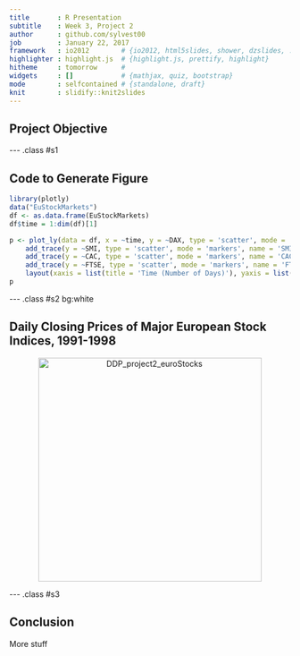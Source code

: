 ```yaml
---
title       : R Presentation
subtitle    : Week 3, Project 2
author      : github.com/sylvest00
job         : January 22, 2017
framework   : io2012        # {io2012, html5slides, shower, dzslides, ...}
highlighter : highlight.js  # {highlight.js, prettify, highlight}
hitheme     : tomorrow      # 
widgets     : []            # {mathjax, quiz, bootstrap}
mode        : selfcontained # {standalone, draft}
knit        : slidify::knit2slides
---
```


<style>
.title-slide {
  background-color: #FFFFFF;
  h2{color: #FFFFFF;}
}
</style>



## Project Objective



--- .class #s1



## Code to Generate Figure


```r
library(plotly)
data("EuStockMarkets")
df <- as.data.frame(EuStockMarkets)
df$time = 1:dim(df)[1]

p <- plot_ly(data = df, x = ~time, y = ~DAX, type = 'scatter', mode = 'markers', name = 'DAX') %>%
    add_trace(y = ~SMI, type = 'scatter', mode = 'markers', name = 'SMI') %>%
    add_trace(y = ~CAC, type = 'scatter', mode = 'markers', name = 'CAC') %>%
    add_trace(y = ~FTSE, type = 'scatter', mode = 'markers', name = 'FTSE') %>%
    layout(xaxis = list(title = 'Time (Number of Days)'), yaxis = list(title = 'Closing Price'))
p
```

--- .class #s2 bg:white

## Daily Closing Prices of Major European Stock Indices, 1991-1998
<div>
    <a href="https://plot.ly/~ssylvest00/1/?share_key=7gkg8InnjCcppRbHRLUKzQ" target="_blank" title="DDP_project2_euroStocks" style="display: block; text-align: center;"><img src="https://plot.ly/~ssylvest00/1.png?share_key=7gkg8InnjCcppRbHRLUKzQ" alt="DDP_project2_euroStocks" style="max-width: 100%;width: 400px;"  width="400" onerror="this.onerror=null;this.src='https://plot.ly/404.png';" /></a>
    <script data-plotly="ssylvest00:1" sharekey-plotly="7gkg8InnjCcppRbHRLUKzQ" src="https://plot.ly/embed.js" async></script>
</div>




--- .class #s3


## Conclusion

More stuff
